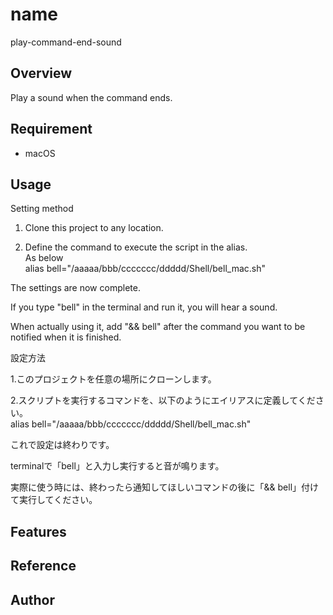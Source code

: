 # name
play-command-end-sound

## Overview
Play a sound when the command ends.

## Requirement
- macOS

## Usage
Setting method
1. Clone this project to any location.

2. Define the command to execute the script in the alias.<br>
As below<br>
alias bell="/aaaaa/bbb/ccccccc/ddddd/Shell/bell_mac.sh"


The settings are now complete.

If you type "bell" in the terminal and run it, you will hear a sound.

When actually using it, add "&& bell" after the command you want to be notified when it is finished.<br>

設定方法<br>

1.このプロジェクトを任意の場所にクローンします。<br>

2.スクリプトを実行するコマンドを、以下のようにエイリアスに定義してください。<br>
alias bell="/aaaaa/bbb/ccccccc/ddddd/Shell/bell_mac.sh"


これで設定は終わりです。

terminalで「bell」と入力し実行すると音が鳴ります。

実際に使う時には、終わったら通知してほしいコマンドの後に「&& bell」付けて実行してください。

## Features

## Reference

## Author
